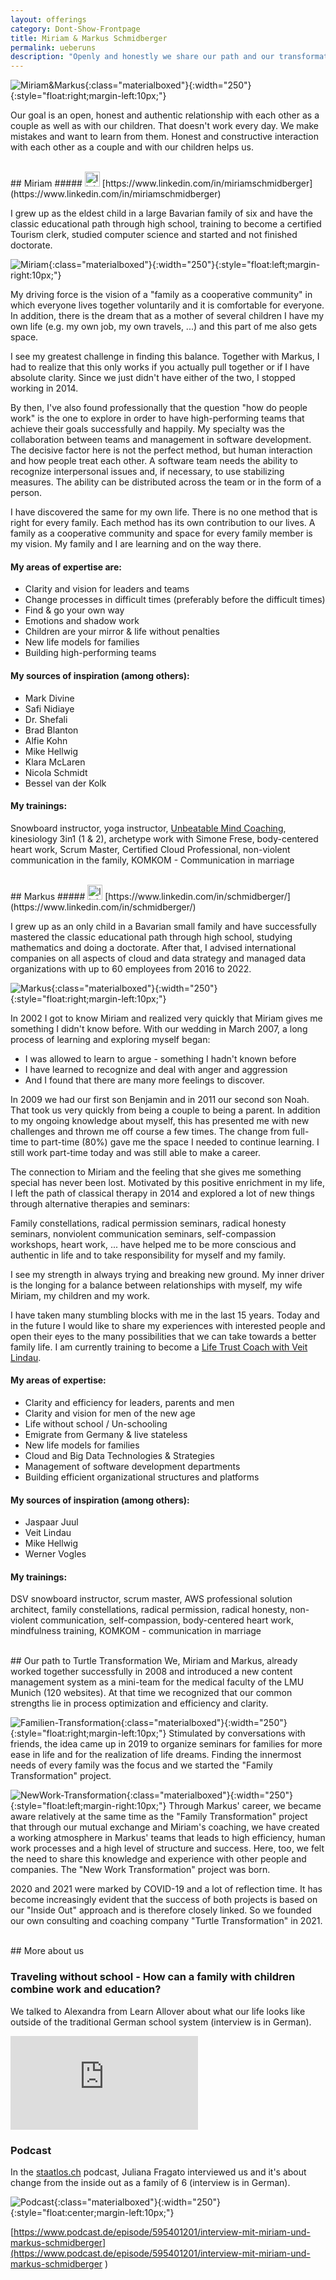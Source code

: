 ```yaml
---
layout: offerings
category: Dont-Show-Frontpage
title: Miriam & Markus Schmidberger
permalink: ueberuns
description: "Openly and honestly we share our path and our transformation processes from children to adults to parents and to authentic people."
---
```


![Miriam&Markus](/img/ueberuns/miriam_markus_portugal_2_2022.jpg){:class="materialboxed"}{:width="250"}{:style="float:right;margin-left:10px;"}

Our goal is an open, honest and authentic relationship with each other as a couple as well as with our children. That doesn't work every day. We make mistakes and want to learn from them. Honest and constructive interaction with each other as a couple and with our children helps us.


<br>
## Miriam
##### <img src="/img/icons/2424/linkedin.png" width="24px" alt="linkedin"> [https://www.linkedin.com/in/miriamschmidberger](https://www.linkedin.com/in/miriamschmidberger)

I grew up as the eldest child in a large Bavarian family of six and have the classic educational path through high school, training to become a certified Tourism clerk, studied computer science and started and not finished doctorate.

![Miriam](/img/ueberuns/miriam_wald_2022.JPG){:class="materialboxed"}{:width="250"}{:style="float:left;margin-right:10px;"}

My driving force is the vision of a "family as a cooperative community" in which everyone lives together voluntarily and it is comfortable for everyone. In addition, there is the dream that as a mother of several children I have my own life (e.g. my own job, my own travels, ...) and this part of me also gets space.

I see my greatest challenge in finding this balance. Together with Markus, I had to realize that this only works if you actually pull together or if I have absolute clarity. Since we just didn't have either of the two, I stopped working in 2014.

By then, I've also found professionally that the question "how do people work" is the one to explore in order to have high-performing teams that achieve their goals successfully and happily. My specialty was the collaboration between teams and management in software development. The decisive factor here is not the perfect method, but human interaction and how people treat each other. A software team needs the ability to recognize interpersonal issues and, if necessary, to use stabilizing measures. The ability can be distributed across the team or in the form of a person.

I have discovered the same for my own life. There is no one method that is right for every family. Each method has its own contribution to our lives. A family as a cooperative community and space for every family member is my vision. My family and I are learning and on the way there.

#### My areas of expertise are:
* Clarity and vision for leaders and teams
* Change processes in difficult times (preferably before the difficult times)
* Find & go your own way
* Emotions and shadow work
* Children are your mirror & life without penalties
* New life models for families
* Building high-performing teams

#### My sources of inspiration (among others):
* Mark Divine
* Safi Nidiaye
* Dr. Shefali
* Brad Blanton
* Alfie Kohn
* Mike Hellwig
* Klara McLaren
* Nicola Schmidt
* Bessel van der Kolk

#### My trainings:
Snowboard instructor, yoga instructor, [Unbeatable Mind Coaching](https://unbeatablemind.com/), kinesiology 3in1 (1 & 2), archetype work with Simone Frese, body-centered heart work, Scrum Master, Certified Cloud Professional, non-violent communication in the family, KOMKOM - Communication in marriage


<br>
## Markus
##### <img src="/img/icons/2424/linkedin.png" width="24px" alt="linkedin"> [https://www.linkedin.com/in/schmidberger/](https://www.linkedin.com/in/schmidberger/)

I grew up as an only child in a Bavarian small family and have successfully mastered the classic educational path through high school, studying mathematics and doing a doctorate.
After that, I advised international companies on all aspects of cloud and data strategy and managed data organizations with up to 60 employees from 2016 to 2022.

![Markus](/img/ueberuns/markus_strand_2022.JPG){:class="materialboxed"}{:width="250"}{:style="float:right;margin-left:10px;"}

In 2002 I got to know Miriam and realized very quickly that Miriam gives me something I didn't know before. With our wedding in March 2007, a long process of learning and exploring myself began:
<ul>
  <li style="list-style-type:disc;">I was allowed to learn to argue - something I hadn't known before</li>
  <li style="list-style-type:disc;">I have learned to recognize and deal with anger and aggression</li>
  <li style="list-style-type:disc;">And I found that there are many more feelings to discover.</li>
</ul>

In 2009 we had our first son Benjamin and in 2011 our second son Noah. That took us very quickly from being a couple to being a parent. In addition to my ongoing knowledge about myself, this has presented me with new challenges and thrown me off course a few times. The change from full-time to part-time (80%) gave me the space I needed to continue learning. I still work part-time today and was still able to make a career.

The connection to Miriam and the feeling that she gives me something special has never been lost. Motivated by this positive enrichment in my life, I left the path of classical therapy in 2014 and explored a lot of new things through alternative therapies and seminars:

Family constellations, radical permission seminars, radical honesty seminars, nonviolent communication seminars, self-compassion workshops, heart work, ... have helped me to be more conscious and authentic in life and to take responsibility for myself and my family.

I see my strength in always trying and breaking new ground. My inner driver is the longing for a balance between relationships with myself, my wife Miriam, my children and my work.

I have taken many stumbling blocks with me in the last 15 years. Today and in the future I would like to share my experiences with interested people and open their eyes to the many possibilities that we can take towards a better family life. I am currently training to become a [Life Trust Coach with Veit Lindau](https://veitlindau.com/life-trust-coaching/).

#### My areas of expertise:
* Clarity and efficiency for leaders, parents and men
* Clarity and vision for men of the new age
* Life without school / Un-schooling
* Emigrate from Germany & live stateless
* New life models for families
* Cloud and Big Data Technologies & Strategies
* Management of software development departments
* Building efficient organizational structures and platforms

#### My sources of inspiration (among others):
* Jaspaar Juul
* Veit Lindau
* Mike Hellwig
* Werner Vogles

#### My trainings:
DSV snowboard instructor, scrum master, AWS professional solution architect, family constellations, radical permission, radical honesty, non-violent communication, self-compassion, body-centered heart work, mindfulness training, KOMKOM - communication in marriage

<br>
## Our path to Turtle Transformation
We, Miriam and Markus, already worked together successfully in 2008 and introduced a new content management system as a mini-team for the medical faculty of the LMU Munich (120 websites). At that time we recognized that our common strengths lie in process optimization and efficiency and clarity.

![Familien-Transformation](/img/ueberuns/familien-transformation.png){:class="materialboxed"}{:width="250"}{:style="float:right;margin-left:10px;"}
Stimulated by conversations with friends, the idea came up in 2019 to organize seminars for families for more ease in life and for the realization of life dreams. Finding the innermost needs of every family was the focus and we started the "Family Transformation" project.

![NewWork-Transformation](/img/ueberuns/newwork-transformation.png){:class="materialboxed"}{:width="250"}{:style="float:left;margin-right:10px;"}
Through Markus' career, we became aware relatively at the same time as the "Family Transformation" project that through our mutual exchange and Miriam's coaching, we have created a working atmosphere in Markus' teams that leads to high efficiency, human work processes and a high level of structure and success. Here, too, we felt the need to share this knowledge and experience with other people and companies. The "New Work Transformation" project was born.

2020 and 2021 were marked by COVID-19 and a lot of reflection time. It has become increasingly evident that the success of both projects is based on our "Inside Out" approach and is therefore closely linked. So we founded our own consulting and coaching company "Turtle Transformation" in 2021.

<br>
## More about us

### Traveling without school - How can a family with children combine work and education?
We talked to Alexandra from Learn Allover about what our life looks like outside of the traditional German school system (interview is in German).

<iframe class="embed-responsive-item" src='https://www.youtube.com/embed/N-Cq7WaIv8Y' title='Reisen ohne Schule' frameborder='0' allow='accelerometer; autoplay; clipboard-write; encrypted-media; gyroscope; picture-in-picture' allowfullscreen></iframe>


### Podcast
In the [staatlos.ch](https://staatlos.ch) podcast, Juliana Fragato interviewed us and it's about change from the inside out as a family of 6 (interview is in German).

![Podcast](/img/ueberuns/podcast.jpeg){:class="materialboxed"}{:width="250"}{:style="float:center;margin-left:10px;"}

[https://www.podcast.de/episode/595401201/interview-mit-miriam-und-markus-schmidberger](https://www.podcast.de/episode/595401201/interview-mit-miriam-und-markus-schmidberger
)
